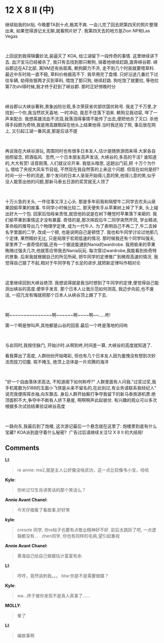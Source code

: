 # 12 X 8 II (中)

<div id="msgcns!9884D0A402622CB2!2658" class="bvMsg"><div>
<p>继续贴我的bt贴. 今晚要TA到十点,极其不爽. 一会儿完了回去把第四天的照片整理出来, 如果觉得游记太无聊,就看照片好了. 我第四天去的地方是Zion NP和Las Vegas</p>
<p> </p>
<p>上回说到我得锦囊妙法,装逼灭了 KOA, 给江湖留下一段传奇的事情. 这里继续讲下去. 血汗宝马已经被杀了, 我只有去找到那只赖狗, 骑着他继续赶路,直奔峡谷郡. 峡谷郡远在AZ北部, 离NM还有些距离, 赖狗脚力不济, 走不到几个时辰就要喂草料. 最近中东时局一直不稳, 草料价格据高不下. 我早用完了盘缠. 只好沿途几番拦下过往车辆, 劫得些银两才买到草料, 喂饱了那只狗, 继续赶路. 狗吃饱了就要拉, 等他拉第7次shi得时候,我才终于赶到了峡谷郡. 那时正好傍晚时分</p>
<p> </p>
<p>峡谷郡以大峡谷著称,景象凶险壮观,多次荣获省优部优国优称号. 我走了千万里,才找到一个你,我当然欢天喜地. 一时冲动, 竟忍不住落下泪来. 赖狗见我动容, 咩了一声来配合. 我想英雄流血不流泪,我落泪得事情不能传了出去,便把他杀了灭口. 杀他得手段颇为奇特,我是用高跟鞋踩在他头上结果他得.当时我还拍了照, 事后放在网上, 又引起江湖一番风波,那是后话不提</p>
<p> </p>
<p>再说我在大峡谷游玩, 周围同时也有很多日本友人,估计是随旅游团来得.大家各自拍照留念, 把酒临风.  忽然,一个日本朋友高声发话, 大峡谷的,多高的干活? 谁知道的,大大有赏! 话音刚落, 人们就议论开来. 我低头暗思, 这趟出门前,把 十万个为什么 借给了央视大风车节目组, 不然现在我自然答的上来这个问题. 但现在如何是好? 时间一分一秒的流逝, 那个发问的日本人渐渐开始得儿意的笑,他得儿意的笑,似乎没人能答出他的问题,那新马泰五日游的奖赏就无人领了</p>
<p> </p>
<p>十万火急的关头, 一件往事又浮上心头. 那是多年前我和隔壁牛二同学去农夫山泉果园偷苹果的故事. 牛同学小时候比较二, 那天便失手从苹果树上掉了下来, 头上碰出好大一个包. 回家后怕母亲责怪,就诳他妈说是在树下睡觉时苹果落下来砸的. 我们偷苹果到事情这才没有暴露. 奇怪的是,那次摔跤后牛二同学突然开窍, 学业精进, 革命般的推导出几个物理学定律, 成为一代牛人. 为了表明自己不再二了,牛二去掉名字里面的二字, 改成一个顿, 也是说明自己是顿悟了. 我也和牛同学讨论过他那几个定律, 果然精妙无比, 只是局限于宏观低速的情况. 那时候我还有个同学叫强夫, 家里养了一直奇怪的猫,还有一个据说能通到Nania的wardrobe. 我用偷来的苹果贿赂过强夫几次,他就答应带我去Nania玩玩. 每次穿过wardrobe,我能看到些奇特的景象. 后来我就根据自己的所见所闻, 把牛同学的定律推广到微观高速的情况. 我觉得自己狠了不起,相对于牛同学有了长足的进步,就把新定律叫作相对论</p>
<p> </p>
<p>这里继续回到大峡谷绝顶. 我想说得就是我当时想到了牛同学的定律,便觉得自己能测出峡谷的高度.便举手发言. 那个日本人让我示范如何测高, 我迈步向前,也不废话, 一招亢龙有悔就把那个日本人从峡谷顶上踢了下去.</p>
<p> </p>
<p>啊~~~~~~~~~~~~~~~啊~~~~~~啊~~~~啊~~.....咚!</p>
<p>第一个啊是惨叫声,其他都是山谷的回音.最后一个咚是落地的闷响</p>
<p> </p>
<p>与此同时,我按住脉门, 开始计时.从啊到咚,时间差一算, 大峡谷的高度就知道了. </p>
<p>看我算出了高度, 人群纷纷开始喝彩, 但也有几个日本友人因为羞愧没有想到次妙法而拔刀切腹. 瑕不掩玉, 绝顶上总体是一片欢腾的海洋</p>
<p> </p>
<p>&quot;好一个自由落体求高法, 不知道阁下如何称呼?&quot; 人群里面有人问我.&quot;过奖过奖,我手机尾数为5188的玉面小飞侠是从来不留名的,在此别过,有业务请联系我经纪人&quot; 说完我便挥挥衣袖,向东飘去. 身后人群开始厮打争夺我留下的新马泰旅游机票.绝顶面积不大,争夺中不断有人挤下悬崖, 啊啊啊声此起彼伏. 有兴趣的观众可以多次根据多次试验结果验证峡谷高度</p>
<p> </p>
<p>一路向东,我最后到了炮楼, 这次游记最后一个悬念就在这里了: 炮楼里到底有什么宝藏? KOA派到底守着什么秘密?  广告过后请继续关注12 X 8 II 的大结局!</p></div></div>

## Comments

**LI**:
> re annie: me2,就是主人公好像没啥武功，这一点比较像韦小宝，哈哈

**Kyle**:
> 你听过12生肖讲笑话的那个笑话么？

**Annie Avant Chanel**:
> 今天仔细看了看故事,好好笑

**kyle**:
> cresole 同学, 你re帖子也要有点敬业精神好不好. 前后太跳跃了吧, 一点逻辑都没有...
 
zhen同学, 你也有同样的毛病,望引起重视

**Annie Avant Chanel**:
> 黄海自己给自己做媒估计富富有余.

**LI**:
> 哼哼，竟然讽刺我。。。
btw:你是不是需要做媒？

**Kyle**:
> wa...终于被你发现不是真人真事了......

**MOLLY**:
> 晕了

**LI**:
> 编故事啊

